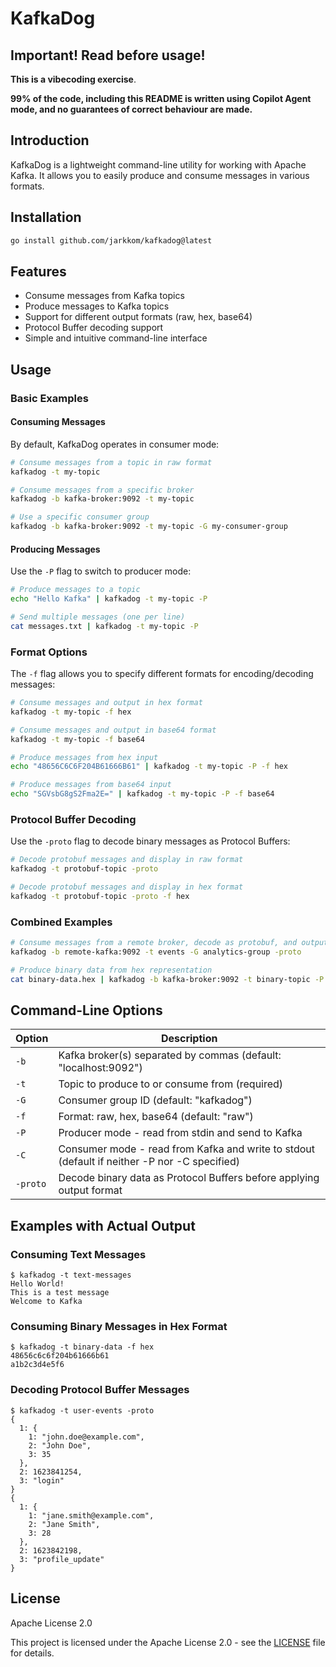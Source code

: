 # KafkaDog

## Important! Read before usage!

**This is a vibecoding exercise**.

**99% of the code, including this README is written using Copilot Agent mode, and no guarantees of correct behaviour are made.**

## Introduction

KafkaDog is a lightweight command-line utility for working with Apache Kafka. It allows you to easily produce and consume messages in various formats.

## Installation

```bash
go install github.com/jarkkom/kafkadog@latest
```

## Features

- Consume messages from Kafka topics
- Produce messages to Kafka topics
- Support for different output formats (raw, hex, base64)
- Protocol Buffer decoding support
- Simple and intuitive command-line interface

## Usage

### Basic Examples

#### Consuming Messages

By default, KafkaDog operates in consumer mode:

```bash
# Consume messages from a topic in raw format
kafkadog -t my-topic

# Consume messages from a specific broker
kafkadog -b kafka-broker:9092 -t my-topic

# Use a specific consumer group
kafkadog -b kafka-broker:9092 -t my-topic -G my-consumer-group
```

#### Producing Messages

Use the `-P` flag to switch to producer mode:

```bash
# Produce messages to a topic
echo "Hello Kafka" | kafkadog -t my-topic -P

# Send multiple messages (one per line)
cat messages.txt | kafkadog -t my-topic -P
```

### Format Options

The `-f` flag allows you to specify different formats for encoding/decoding messages:

```bash
# Consume messages and output in hex format
kafkadog -t my-topic -f hex

# Consume messages and output in base64 format
kafkadog -t my-topic -f base64

# Produce messages from hex input
echo "48656C6C6F204B61666B61" | kafkadog -t my-topic -P -f hex

# Produce messages from base64 input
echo "SGVsbG8gS2Fma2E=" | kafkadog -t my-topic -P -f base64
```

### Protocol Buffer Decoding

Use the `-proto` flag to decode binary messages as Protocol Buffers:

```bash
# Decode protobuf messages and display in raw format
kafkadog -t protobuf-topic -proto

# Decode protobuf messages and display in hex format
kafkadog -t protobuf-topic -proto -f hex
```

### Combined Examples

```bash
# Consume messages from a remote broker, decode as protobuf, and output as raw text
kafkadog -b remote-kafka:9092 -t events -G analytics-group -proto

# Produce binary data from hex representation
cat binary-data.hex | kafkadog -b kafka-broker:9092 -t binary-topic -P -f hex
```

## Command-Line Options

| Option | Description |
|--------|-------------|
| `-b` | Kafka broker(s) separated by commas (default: "localhost:9092") |
| `-t` | Topic to produce to or consume from (required) |
| `-G` | Consumer group ID (default: "kafkadog") |
| `-f` | Format: raw, hex, base64 (default: "raw") |
| `-P` | Producer mode - read from stdin and send to Kafka |
| `-C` | Consumer mode - read from Kafka and write to stdout (default if neither -P nor -C specified) |
| `-proto` | Decode binary data as Protocol Buffers before applying output format |

## Examples with Actual Output

### Consuming Text Messages

```
$ kafkadog -t text-messages
Hello World!
This is a test message
Welcome to Kafka
```

### Consuming Binary Messages in Hex Format

```
$ kafkadog -t binary-data -f hex
48656c6c6f204b61666b61
a1b2c3d4e5f6
```

### Decoding Protocol Buffer Messages

```
$ kafkadog -t user-events -proto
{
  1: {
    1: "john.doe@example.com",
    2: "John Doe",
    3: 35
  },
  2: 1623841254,
  3: "login"
}
{
  1: {
    1: "jane.smith@example.com",
    2: "Jane Smith",
    3: 28
  },
  2: 1623842198,
  3: "profile_update"
}
```

## License

Apache License 2.0

This project is licensed under the Apache License 2.0 - see the [LICENSE](LICENSE) file for details.
````
